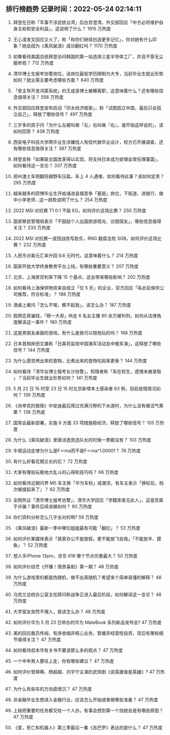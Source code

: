 
## 排行榜趋势 记录时间：2022-05-24 02:14:11
  
  1. 拜登在日称「军事干涉武统台湾」后白宫澄清，外交部回应「中方必将维护自身主权和安全利益」，这说明了什么？ 1915 万热度
    
  2. 王心凌发文回应又火了，称「和你们继续创造更多记忆」，你对她有什么印象？她会因为《乘风破浪》成功翻红吗？ 1170 万热度
    
  3. 如果看待美国总统拜登访问韩国的第一站选择三星半导体工厂，并且不穿无尘服参观？ 712 万热度
    
  4. 清华博士生报考协警岗位，该岗位最低学历限制为大专，当前毕业生就业形势如何？就业需主要考虑哪些方面？ 640 万热度
    
  5. 「曾主导开发鸿蒙系统」的王成录博士被曝离职，这意味着什么？还有哪些信息值得关注？ 556 万热度
    
  6. 外交部回应拜登宣布启动「印太经济框架」，称「试图孤立中国，最后只会孤立自己」，释放了哪些信号？ 497 万热度
    
  7. 三岁多的孩子问「为什么左被叫做『左』右叫做『右』，谁开始这样说的」，该如何回答？ 438 万热度
    
  8. 西安电子科技大学两毕业生涉嫌找人有偿代做毕业设计，校方已开展调查，还有哪些信息值得关注？ 387 万热度
    
  9. 拜登宣称「如果联合国改革得以实现，将支持日本成为安理会常任理事国」，如何看待这一言论？ 337 万热度
    
  10. 郑州渣土车侧翻将越野车压扁，车上 4 人遇难，如何看待此事？该如何定责？ 295 万热度
    
  11. 越来越多的硕博毕业生开始涌进县城竞争「基层」岗位，下街道、进银行、做中小学老师…这一趋势说明了什么？ 254 万热度
    
  12. 2022 MSI 对抗赛 T1 0:1 不敌 EG，如何评价这场比赛？ 250 万热度
    
  13. 国家移民管理局表示「不鼓励个人出国旅游观光、访朋探友」，哪些信息值得关注？ 233 万热度
    
  14. 2022 MSI 对抗赛一波团战改写胜负，RNG 翻盘击败 SGB，如何评价这场比赛？ 232 万热度
    
  15. 人民币对美元汇率升回 6.6 元时代，这意味着什么？ 214 万热度
    
  16. 国家开放大学终身教育平台上线，有哪些重要意义？ 207 万热度
    
  17. 北京、上海房贷利率下降 15 个基点，这会带来哪些影响？ 202 万热度
    
  18. 如何看待上海保供物资来自成立「仅 5 天」的企业，官方回应「系此前保供公司推荐，符合标准」？ 188 万热度
    
  19. 酒桌上被问「怎么不喝，瞧不起我」，该怎么办？ 187 万热度
    
  20. 假网恋真骗钱，「榜一大哥」哄走 6 名女主播 90 余万被判刑，如何从法律角度解读这一事件？ 180 万热度
    
  21. 这是男朋友桌面的游戏，有什么是我可以陪他玩的吗？ 168 万热度
    
  22. 日本首相岸田文雄称「日美将监视中国海军活动及中俄军演」，这释放了哪些信号？ 144 万热度
    
  23. 为什么感觉烤出来的食物，比煮出来的食物吃起来更香？ 144 万热度
    
  24. 如何看待「清华女博士报考长沙协警」，知情者称「系在校生，遗憾未被录取 」？当前毕业生就业形势如何？ 141 万热度
    
  25. 5 月 22 日 15 时至 23 日 15 时北京新增本土感染者 63 例，目前疫情情况如何？ 139 万热度
    
  26. 《肖申克的救赎》中安迪最后爬过充满污秽的下水道时，为什么没有被沼气熏晕？ 138 万热度
    
  27. 国常会最新部署，实施 6 方面 33 项措施稳经济，释放了哪些信号？ 105 万热度
    
  28. 为什么《乘风破浪》里唐诗逸竞选队长的时候一票都没有？ 103 万热度
    
  29. 牛顿运动定律为什么是F＝ma而不是F＝ma^1.00001？ 76 万热度
    
  30. 有什么好看花期又长的花？ 72 万热度
    
  31. 大家有哪些玩极地大乱斗的心得和技巧吗？ 66 万热度
    
  32. 如何看待近期问界 M5 车主换「华为车标」成潮流，有车主表示「换标后，档次被提起来了」？ 62 万热度
    
  33. 全网热议「清华博士报考协警」，清华大学回应「学籍库查无此人」，这是否属于诈骗？事件后续进展如何？ 60 万热度
    
  34. 你们资料分析怎么几乎全对的啊? 59 万热度
    
  35. 《乘风破浪》最新一季中哪位姐姐最有可能「翻红」？ 53 万热度
    
  36. 如何评价某媒体表示「居家办公不是放假，更不能放飞自我」「不能放羊、摸鱼」？ 52 万热度
    
  37. 想入手iPhone 13pro，京东 618 哪个节点优惠最大？ 50 万热度
    
  38. 如何评价综艺《开播！情景喜剧》第一期？ 48 万热度
    
  39. 为什么游戏里的都是伪随机，做不出真随机？希望来个简单易懂的解释？ 48 万热度
    
  40. 乌克兰总统办公室主任顾问称战争正进入最后阶段，如何解读这一言论？ 48 万热度
    
  41. 大学室友突然不理人，我该怎么办？ 48 万热度
    
  42. 如何评价华为 5 月 23 日举办的华为 MateBook 系列新品发布会? 47 万热度
    
  43. 美的回应裁员传闻，有序收缩非核心业务，暂缓非经营性投资，背后有哪些细节值得关注？ 47 万热度
    
  44. 如何看待叔本华有关书不要读那么多的观点？ 47 万热度
    
  45. 一个中年男人要往上走，你有哪些建议？ 47 万热度
    
  46. 如何评价曾舜晞、杨超越、刘宇宁主演的武侠剧《说英雄谁是英雄》? 47 万热度
    
  47. 为什么有些车的方向盘很沉？ 47 万热度
    
  48. 非金融毕业生想进入金融行业，应该怎么开始或者做哪些准备？ 47 万热度
    
  49. 上级把重要的任务都交给一个人办，有事会想到第一个找她会是有哪些原因？ 47 万热度
    
  50. 《爱，死亡和机器人》第三季最后一集《吉巴罗》表达的是什么？ 47 万热度
    